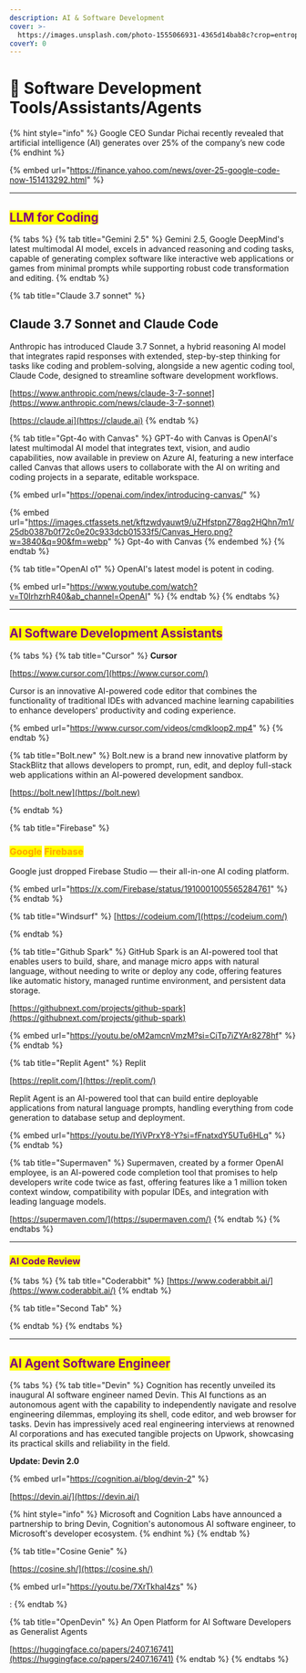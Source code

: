 ```yaml
---
description: AI & Software Development
cover: >-
  https://images.unsplash.com/photo-1555066931-4365d14bab8c?crop=entropy&cs=srgb&fm=jpg&ixid=M3wxOTcwMjR8MHwxfHNlYXJjaHw0fHxjb2Rpbmd8ZW58MHx8fHwxNzE4NjAwNTU4fDA&ixlib=rb-4.0.3&q=85
coverY: 0
---
```


# 💽 Software Development Tools/Assistants/Agents

{% hint style="info" %}
Google CEO Sundar Pichai recently revealed that artificial intelligence (AI) generates over 25% of the company’s new code
{% endhint %}

{% embed url="https://finance.yahoo.com/news/over-25-google-code-now-151413292.html" %}

***

## <mark style="color:purple;">LLM for Coding</mark>

{% tabs %}
{% tab title="Gemini 2.5" %}
Gemini 2.5, Google DeepMind's latest multimodal AI model, excels in advanced reasoning and coding tasks, capable of generating complex software like interactive web applications or games from minimal prompts while supporting robust code transformation and editing.
{% endtab %}

{% tab title="Claude 3.7 sonnet" %}
## Claude 3.7 Sonnet and Claude Code

Anthropic has introduced Claude 3.7 Sonnet, a hybrid reasoning AI model that integrates rapid responses with extended, step-by-step thinking for tasks like coding and problem-solving, alongside a new agentic coding tool, Claude Code, designed to streamline software development workflows.

[https://www.anthropic.com/news/claude-3-7-sonnet](https://www.anthropic.com/news/claude-3-7-sonnet)

[https://claude.ai](https://claude.ai)
{% endtab %}

{% tab title="Gpt-4o with Canvas" %}
GPT-4o with Canvas is OpenAI's latest multimodal AI model that integrates text, vision, and audio capabilities, now available in preview on Azure AI, featuring a new interface called Canvas that allows users to collaborate with the AI on writing and coding projects in a separate, editable workspace.

{% embed url="https://openai.com/index/introducing-canvas/" %}

{% embed url="https://images.ctfassets.net/kftzwdyauwt9/uZHfstpnZ78qg2HQhn7m1/25db0387b0f72c0e20c933dcb01533f5/Canvas_Hero.png?w=3840&q=90&fm=webp" %}
Gpt-4o with Canvas
{% endembed %}
{% endtab %}

{% tab title="OpenAI o1" %}
OpenAI's latest model is potent in coding.

{% embed url="https://www.youtube.com/watch?v=T0IrhzrhR40&ab_channel=OpenAI" %}
{% endtab %}
{% endtabs %}



***

## <mark style="color:purple;">AI Software Development Assistants</mark>

{% tabs %}
{% tab title="Cursor" %}
**Cursor**

[https://www.cursor.com/](https://www.cursor.com/)

Cursor is an innovative AI-powered code editor that combines the functionality of traditional IDEs with advanced machine learning capabilities to enhance developers' productivity and coding experience.

{% embed url="https://www.cursor.com/videos/cmdkloop2.mp4" %}
{% endtab %}

{% tab title="Bolt.new" %}
Bolt.new is a brand new innovative platform by StackBlitz that allows developers to prompt, run, edit, and deploy full-stack web applications within an AI-powered development sandbox.

[https://bolt.new](https://bolt.new)


{% endtab %}

{% tab title="Firebase" %}
### <mark style="color:orange;">**Google**</mark> <mark style="color:orange;"></mark><mark style="color:orange;">Firebase</mark>

Google just dropped Firebase Studio — their all-in-one AI coding platform.

{% embed url="https://x.com/Firebase/status/1910001005565284761" %}
{% endtab %}

{% tab title="Windsurf" %}
[https://codeium.com/](https://codeium.com/)


{% endtab %}

{% tab title="Github Spark" %}
GitHub Spark is an AI-powered tool that enables users to build, share, and manage micro apps with natural language, without needing to write or deploy any code, offering features like automatic history, managed runtime environment, and persistent data storage.

[https://githubnext.com/projects/github-spark](https://githubnext.com/projects/github-spark)

{% embed url="https://youtu.be/oM2amcnVmzM?si=CiTp7iZYAr8278hf" %}
{% endtab %}

{% tab title="Replit Agent" %}
Replit

[https://replit.com/](https://replit.com/)

Replit Agent is an AI-powered tool that can build entire deployable applications from natural language prompts, handling everything from code generation to database setup and deployment.&#x20;

{% embed url="https://youtu.be/IYiVPrxY8-Y?si=fFnatxdY5UTu6HLq" %}
{% endtab %}

{% tab title="Supermaven" %}
Supermaven, created by a former OpenAI employee, is an AI-powered code completion tool that promises to help developers write code twice as fast, offering features like a 1 million token context window, compatibility with popular IDEs, and integration with leading language models.

[https://supermaven.com/](https://supermaven.com/)
{% endtab %}
{% endtabs %}

***

### <mark style="color:purple;">AI Code Review</mark>

{% tabs %}
{% tab title="Coderabbit" %}
[https://www.coderabbit.ai/](https://www.coderabbit.ai/)
{% endtab %}

{% tab title="Second Tab" %}

{% endtab %}
{% endtabs %}

***

## <mark style="color:purple;">AI Agent Software Engineer</mark>

{% tabs %}
{% tab title="Devin" %}
Cognition has recently unveiled its inaugural AI software engineer named Devin. This AI functions as an autonomous agent with the capability to independently navigate and resolve engineering dilemmas, employing its shell, code editor, and web browser for tasks. Devin has impressively aced real engineering interviews at renowned AI corporations and has executed tangible projects on Upwork, showcasing its practical skills and reliability in the field.

**Update: Devin 2.0**

{% embed url="https://cognition.ai/blog/devin-2" %}

[https://devin.ai/](https://devin.ai/)

{% hint style="info" %}
Microsoft and Cognition Labs have announced a partnership to bring Devin, Cognition's autonomous AI software engineer, to Microsoft's developer ecosystem.
{% endhint %}
{% endtab %}

{% tab title="Cosine Genie" %}


[https://cosine.sh/](https://cosine.sh/)

{% embed url="https://youtu.be/7XrTkhaI4zs" %}

:&#x20;
{% endtab %}

{% tab title="OpenDevin" %}
An Open Platform for AI Software Developers as Generalist Agents

[https://huggingface.co/papers/2407.16741](https://huggingface.co/papers/2407.16741)
{% endtab %}
{% endtabs %}





